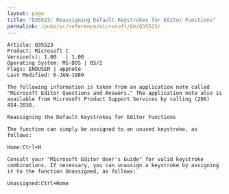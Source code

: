 ```yaml
---
layout: page
title: "Q35523: Reassigning Default Keystrokes for Editor Functions"
permalink: /pubs/pc/reference/microsoft/kb/Q35523/
---
```


	Article: Q35523
	Product: Microsoft C
	Version(s): 1.00   | 1.00
	Operating System: MS-DOS | OS/2
	Flags: ENDUSER | appnote
	Last Modified: 6-JAN-1989
	
	The following information is taken from an application note called
	"Microsoft Editor Questions and Answers." The application note also is
	available from Microsoft Product Support Services by calling (206)
	454-2030.
	
	Reassigning the Default Keystrokes for Editor Functions
	
	The function can simply be assigned to an unused keystroke, as
	follows:
	
	Home:Ctrl+H
	
	Consult your "Microsoft Editor User's Guide" for valid keystroke
	combinations. If necessary, you can unassign a keystroke by assigning
	it to the function Unassigned, as follows:
	
	Unassigned:Ctrl+Home
